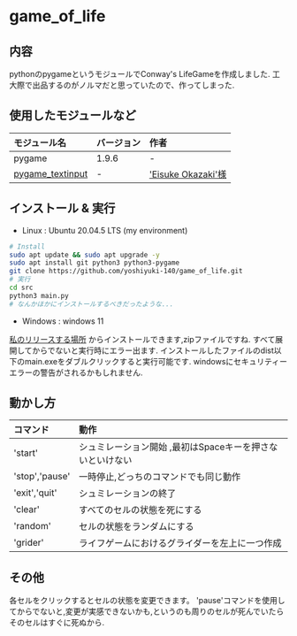 game_of_life
===

内容
---

pythonのpygameというモジュールでConway's LifeGameを作成しました.
工大際で出品するのがノルマだと思っていたので、作ってしまった.

使用したモジュールなど
---

| モジュール名 | バージョン | 作者 | 
| :---------------- | :---- | :------------------------ |   
| pygame            | 1.9.6 | -                         |
| [pygame_textinput][1]  | -     | ['Eisuke Okazaki'様][2]   |

インストール & 実行
---

- Linux : Ubuntu 20.04.5 LTS (my environment)

```sh
# Install
sudo apt update && sudo apt upgrade -y
sudo apt install git python3 python3-pygame
git clone https://github.com/yoshiyuki-140/game_of_life.git
# 実行
cd src
python3 main.py
# なんかほかにインストールするべきだったような...
```

- Windows : windows 11

[私のリリースする場所][3]
からインストールできます,zipファイルですね.
すべて展開してからでないと実行時にエラー出ます.
インストールしたファイルのdist以下のmain.exeをダブルクリックすると実行可能です.
windowsにセキュリティーエラーの警告がされるかもしれません.

動かし方
---

| コマンド | 動作 |
| :------------ | :------------------------------------------- |
| 'start' | シュミレーション開始 ,最初はSpaceキーを押さないといけない |
| 'stop','pause'  | 一時停止,どっちのコマンドでも同じ動作 |
| 'exit','quit' | シュミレーションの終了 |
| 'clear'           | すべてのセルの状態を死にする |
| 'random'| セルの状態をランダムにする | 
| 'grider' | ライフゲームにおけるグライダーを左上に一つ作成|

その他
---
各セルをクリックするとセルの状態を変更できます。
'pause'コマンドを使用してからでないと,変更が実感できないかも,というのも周りのセルが死んでいたら
そのセルはすぐに死ぬから.

[1]:https://github.com/DYGV/pygame_textinput
[2]:https://github.com/DYGV
[3]:https://github.com/yoshiyuki-140/game_of_life/releases
